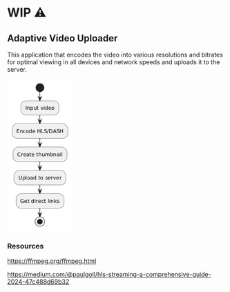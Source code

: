 # WIP ⚠

## Adaptive Video Uploader

This application that encodes the video into various resolutions and bitrates for optimal viewing in all devices and network speeds and uploads it to the server. 

![flow-diagram](flow.png)

### Resources
https://ffmpeg.org/ffmpeg.html

https://medium.com/@paulgoll/hls-streaming-a-comprehensive-guide-2024-47c488d69b32
